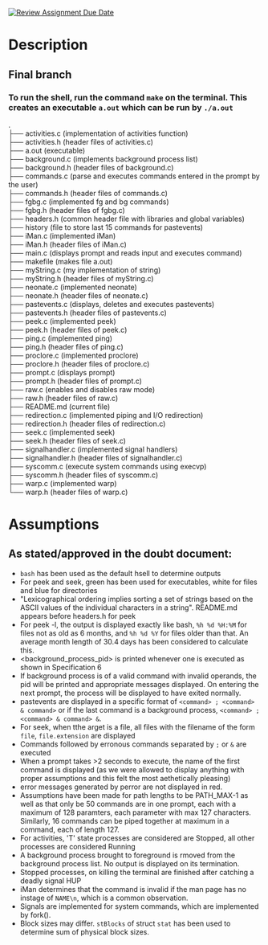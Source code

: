 [![Review Assignment Due Date](https://classroom.github.com/assets/deadline-readme-button-24ddc0f5d75046c5622901739e7c5dd533143b0c8e959d652212380cedb1ea36.svg)](https://classroom.github.com/a/76mHqLr5)
# Description


## Final branch
### To run the shell, run the command `make` on the terminal. This creates an executable `a.out` which can be run by `./a.out`

.   
├── activities.c (implementation of activities function)    
├── activities.h (header files of activities.c)     
├── a.out (executable)      
├── background.c (implements background process list)   
├── background.h (header files of background.c)     
├── commands.c (parse and executes commands entered in the prompt by the user)  
├── commands.h (header files of commands.c)     
├── fgbg.c (implemented fg and bg commands)     
├── fgbg.h (header files of fgbg.c)     
├── headers.h (common header file with libraries and global variables)  
├── history (file to store last 15 commands for pastevents)     
├── iMan.c  (implemented iMan)  
├── iMan.h (header files of iMan.c)     
├── main.c  (displays prompt and reads input and executes command)  
├── makefile  (makes file a.out)    
├── myString.c  (my implementation of string)   
├── myString.h (header files of myString.c)     
├── neonate.c  (implemented neonate)    
├── neonate.h (header files of neonate.c)   
├── pastevents.c  (displays, deletes and executes pastevents)   
├── pastevents.h (header files of pastevents.c)     
├── peek.c  (implemented peek)  
├── peek.h (header files of peek.c)     
├── ping.c  (implemented ping)  
├── ping.h (header files of ping.c)     
├── proclore.c  (implemented proclore)  
├── proclore.h (header files of proclore.c)     
├── prompt.c  (displays prompt)     
├── prompt.h (header files of prompt.c)     
├── raw.c  (enables and disables raw mode)  
├── raw.h (header files of raw.c)      
├── README.md  (current file)   
├── redirection.c  (implemented piping and I/O redirection)     
├── redirection.h (header files of redirection.c)   
├── seek.c  (implemented seek)  
├── seek.h (header files of seek.c)     
├── signalhandler.c  (implemented signal handlers)  
├── signalhandler.h (header files of signalhandler.c)   
├── syscomm.c  (execute system commands using execvp)   
├── syscomm.h (header files of syscomm.c)   
├── warp.c  (implemented warp)  
└── warp.h (header files of warp.c)     

# Assumptions
## As stated/approved in the doubt document:
- `bash` has been used as the default hsell to determine outputs
- For peek and seek, green has been used for executables, white for files and blue for directories
- "Lexicographical ordering implies sorting a set of strings based on the ASCII values of the individual characters in a string". README.md appears before headers.h for peek
- For peek -l, the output is displayed exactly like bash, `%h %d %H:%M` for files not as old as 6 months, and `%h %d %Y` for files older than that. An average month length of 30.4 days has been considered to calculate this.
- <background_process_pid> is printed whenever one is executed as shown in Specification 6
- If background process is of a valid command with invalid operands, the pid will be printed and appropriate messages displayed. On entering the next prompt, the process will be displayed to have exited normally.
- pastevents are displayed in a specific format of `<command> ; <command> & command>` or if the last command is a background process, `<command> ; <command> & command> &`.
- For seek, when tthe arget is a file, all files with the filename of the form `file`, `file.extension` are displayed
- Commands followed by erronous commands separated by `;` or `&` are executed
- When a prompt takes >2 seconds to execute, the name of the first command is displayed (as we were allowed to display anything with proper assumptions and this felt the most aethetically pleasing)
- error messages generated by perror are not displayed in red.
- Assumptions have been made for path lengths to be PATH_MAX-1 as well as that only be 50 commands are in one prompt, each with a maximum of 128 paramters, each parameter with max 127 characters. Similarly, 16 commands can be piped together at maximum in a command, each of length 127.
- For activities, 'T' state processes are considered are Stopped, all other processes are considered Running
- A background process brought to foreground is rmoved from the background process list. No output is displayed on its termination.
- Stopped processes, on killing the terminal are finished after catching a deadly signal HUP
- iMan determines that the command is invalid if the man page has no instage of `NAME\n`, which is a common observation.
- Signals are implemented for system commands, which are implemented by fork().
- Block sizes may differ. `stBlocks` of struct `stat` has been used to determine sum of physical block sizes.
